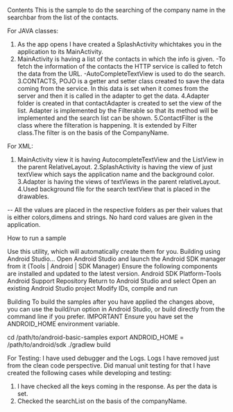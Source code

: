 Contents
This is the sample to do the searching of the company name in the searchbar from the list of the contacts.

For JAVA classes:
1. As the app opens I have created a SplashActivity whichtakes you in the application to its MainActivity.
2. MainActivity is having a list of the contacts in which the info is given.
-To fetch the information of the contacts the HTTP service is called to fetch the data from the URL.
-AutoCompleteTextView is used to do the search.
3.CONTACTS, POJO is a getter and setter class created to save the data coming from the service. In this data is set when
it comes from the server and then it is called in the adapter to get the data.
4.Adapter folder is created in that contactAdapter is created to set the view of the list. Adapter is implemented by the
Filterable so that its method will be implemented and the search list can be shown.
5.ContactFilter is the class where the filteration is happening. It is extended by Filter class.The filter is on the basis
of the CompanyName.


For XML:
1. MainActivity view it is having AutocompleteTextView and the ListView in the parent RelativeLayout.
2.SplashActivity is having the view of just textView which says the application name and the background color.
3.Adapter is having the views of textViews in the parent relativeLayout.
4.Used background file for the search textView that is placed in the drawables.

-- All the values are placed in the respective folders as per their values that is either colors,dimens and strings.
No hard cord values are given in the application.


How to run a sample

Use this utility, which will automatically create them for you.
Building using Android Studio...
Open Android Studio and launch the Android SDK manager from it (Tools | Android | SDK Manager)
Ensure the following components are installed and updated to the latest version.
Android SDK Platform-Tools
Android Support Repository
Return to Android Studio and select Open an existing Android Studio project
Modify IDs, compile and run

Building
To build the samples after you have applied the changes above, you can use the build/run option in Android Studio, or build directly from the command line if you prefer.
IMPORTANT Ensure you have set the ANDROID_HOME environment variable.

cd /path/to/android-basic-samples
export ANDROID_HOME = /path/to/android/sdk
./gradlew build


For Testing:
I have used debugger and the Logs.
Logs I have removed just from the clean code perspective.
Did manual unit testing for that I have created the following cases while developing and testing:

1. I have checked all the keys coming in the response. As per the data is set.
2. Checked the searchList on the basis of the companyName.

